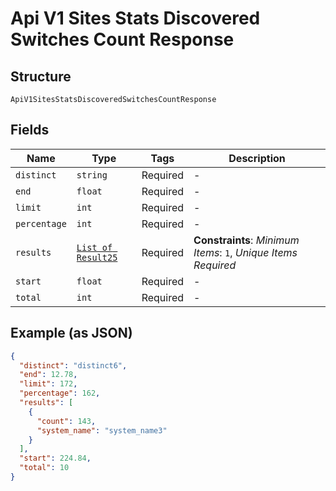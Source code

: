 
# Api V1 Sites Stats Discovered Switches Count Response

## Structure

`ApiV1SitesStatsDiscoveredSwitchesCountResponse`

## Fields

| Name | Type | Tags | Description |
|  --- | --- | --- | --- |
| `distinct` | `string` | Required | - |
| `end` | `float` | Required | - |
| `limit` | `int` | Required | - |
| `percentage` | `int` | Required | - |
| `results` | [`List of Result25`](../../doc/models/result-25.md) | Required | **Constraints**: *Minimum Items*: `1`, *Unique Items Required* |
| `start` | `float` | Required | - |
| `total` | `int` | Required | - |

## Example (as JSON)

```json
{
  "distinct": "distinct6",
  "end": 12.78,
  "limit": 172,
  "percentage": 162,
  "results": [
    {
      "count": 143,
      "system_name": "system_name3"
    }
  ],
  "start": 224.84,
  "total": 10
}
```

